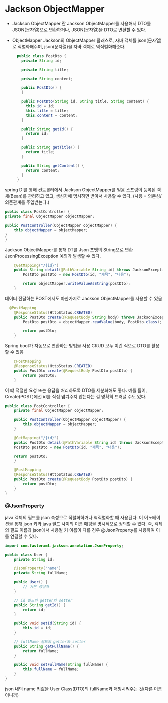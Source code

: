 # Jackson ObjectMapper

- Jackson ObjectMapper 란
  Jackson ObjectMapper를 사용해서 DTO를 JSON(문자열)으로 변환하거나, JSON(문자열)을 DTO로 변환할 수 있다.
- ObjectMapper
  Jackson의 ObjectMapper 클래스로, 자바 객체를 json(문자열)로 직렬화해주며, json(문자열)을 자바 객체로 역직렬화해준다.

  ```java
    public class PostDto {
      private String id;

      private String title;

      private String content;

      public PostDto() {
      }

      public PostDto(String id, String title, String content) {
        this.id = id;
        this.title = title;
        this.content = content;
      }

      public String getId() {
        return id;
      }

      public String getTitle() {
        return title;
      }

      public String getContent() {
        return content;
      }
    }
  ```

spring DI를 통해 컨트롤러에서 Jackson ObjectMapper를 얻음
스프링이 등록된 객체(Bean)를 관리하고 있고, 생성자에 명시하면 받아서 사용할 수 있다.
(사용 = 의존성/의존관계를 주입받는다.)

```java
public class PostController {
private final ObjectMapper objectMapper;

public PostController(ObjectMapper objectMapper) {
	this.objectMapper = objectMapper;
}
}
```

Jackson ObjectMapper를 통해 DT를 Json 포맷의 String으로 변환
JsonProcessingException 예외가 발생할 수 있다.

```java
	@GetMapping("/{id}")
	public String detail(@PathVariable String id) throws JacksonException {
		PostDto postDto = new PostDto(id, "제목", "내용");

		return objectMapper.writeValueAsString(postDto);
	}
```

데이터 전달하는 POST에서도 마찬가지로 Jackson ObjectMapper를 사용할 수 있음

```java
  @PostMapping
	@ResponseStatus(HttpStatus.CREATED)
	public PostDto create(@RequestBody String body) throws JacksonException {
		PostDto postDto = objectMapper.readValue(body, PostDto.class);

		return postDto;
	}
```

Spring boot가 자동으로 변환하는 방법을 사용
CRUD 모두 이런 식으로 DTO를 활용할 수 있음

```java
    @PostMapping
    @ResponseStatus(HttpStatus.CREATED)
    public PostDto create(@RequestBody PostDto postDto) {
    	return postDto;
    }
```

이 떄 적절한 요청 또는 응답을 처리하도록 DTO를 세분화해도 좋다.
예를 들어, Create(POST)에선 id를 직접 넘겨주지 않는다는 걸 명확히 드러낼 수도 있다.

```java
public class PostController {
	private final ObjectMapper objectMapper;

	public PostController(ObjectMapper objectMapper) {
		this.objectMapper = objectMapper;
	}

	@GetMapping("/{id}")
	public PostDto detail(@PathVariable String id) throws JacksonException {
    PostDto postDto = new PostDto(id, "제목", "내용");

    return postDto;
	}

	@PostMapping
	@ResponseStatus(HttpStatus.CREATED)
	public PostDto create(@RequestBody PostDto postDto) {
		return postDto;
	}
}
```

### @JsonProperty

java 객체의 필드를 json 속성으로 직렬화하거나 역직렬화할 때 사용된다.
이 어노테이션을 통해 json 키와 java 필드 사이의 이름 매핑을 명시적으로 정의할 수 있다.
즉, 객체의 필드 이름과 json에서 사용될 키 이름이 다를 경우 @JsonProperty를 사용하여 이를 연결할 수 있다.

```java
import com.fasterxml.jackson.annotation.JsonProperty;

public class User {
    private String id;

    @JsonProperty("name")
    private String fullName;

    public User() {
        // 기본 생성자
    }

    // id 필드의 getter와 setter
    public String getId() {
        return id;
    }

    public void setId(String id) {
        this.id = id;
    }

    // fullName 필드의 getter와 setter
    public String getFullName() {
        return fullName;
    }

    public void setFullName(String fullName) {
        this.fullName = fullName;
    }
}
```

json 내의 name 키값을 User Class(DTO)의 fullName과 매핑시켜주는 것(다른 이름이니까)
